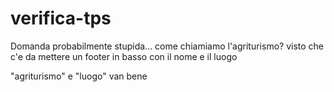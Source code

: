 # verifica-tps
Domanda probabilmente stupida... come chiamiamo l'agriturismo? visto che c'e da mettere un footer in basso con il nome e il luogo

"agriturismo" e "luogo" van bene
